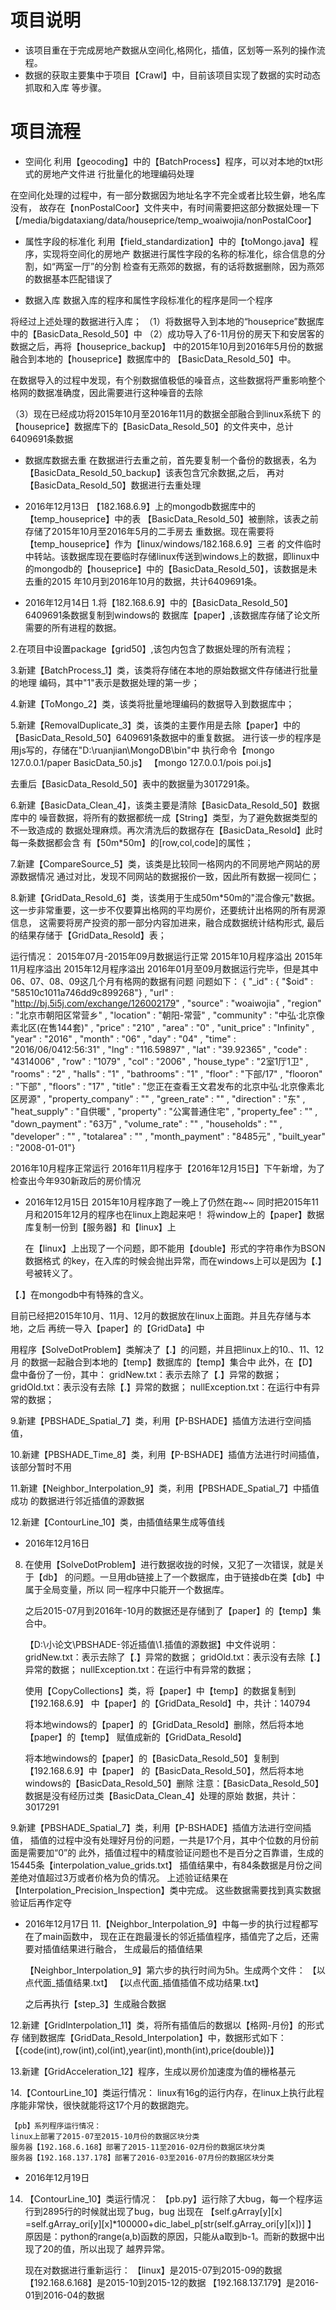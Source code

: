 # 项目说明
+ 该项目重在于完成房地产数据从空间化,格网化，插值，区划等一系列的操作流程。
+ 数据的获取主要集中于项目【Crawl】中，目前该项目实现了数据的实时动态抓取和入库
  等步骤。
# 项目流程
+ 空间化
利用【geocoding】中的【BatchProcess】程序，可以对本地的txt形式的房地产文件进
行批量化的地理编码处理

在空间化处理的过程中，有一部分数据因为地址名字不完全或者比较生僻，地名库没有，
故存在【nonPostalCoor】文件夹中，有时间需要把这部分数据处理一下
【/media/bigdataxiang/data/houseprice/temp_woaiwojia/nonPostalCoor】


+ 属性字段的标准化
利用【field_standardization】中的【toMongo.java】程序，实现将空间化的房地产
数据进行属性字段的名称的标准化，综合信息的分割，如“两室一厅”的分割
检查有无燕郊的数据，有的话将数据删除，因为燕郊的数据基本匹配错误了

+ 数据入库
数据入库的程序和属性字段标准化的程序是同一个程序

将经过上述处理的数据进行入库；
（1）将数据导入到本地的“houseprice”数据库中的【BasicData_Resold_50】中
（2）成功导入了6-11月份的房天下和安居客的数据之后，再将【houseprice_backup】
 中的2015年10月到2016年5月份的数据融合到本地的【houseprice】数据库中的
【BasicData_Resold_50】中。

在数据导入的过程中发现，有个别数据值极低的噪音点，这些数据将严重影响整个
格网的数据准确度，因此需要进行这种噪音的去除

（3）现在已经成功将2015年10月至2016年11月的数据全部融合到linux系统下
的【houseprice】数据库下的【BasicData_Resold_50】的文件夹中，总计
6409691条数据

+ 数据库数据去重
 在数据进行去重之前，首先要复制一个备份的数据表，名为
【BasicData_Resold_50_backup】该表包含冗余数据,之后，
 再对【BasicData_Resold_50】数据进行去重处理

+ 2016年12月13日
【182.168.6.9】上的mongodb数据库中的【temp_houseprice】中的表
【BasicData_Resold_50】被删除，该表之前存储了2015年10月至2016年5月的二手房去
 重数据。现在需要将【temp_houseprice】作为【linux/windows/182.168.6.9】三者
 的文件临时中转站。该数据库现在要临时存储linux传送到windows上的数据，即linux中
 的mongodb的【houseprice】中的【BasicData_Resold_50】，该数据是未去重的2015
 年10月到2016年10月的数据，共计6409691条。

+ 2016年12月14日
1.将【182.168.6.9】中的【BasicData_Resold_50】6409691条数据复制到windows的
  数据库【paper】,该数据库存储了论文所需要的所有进程的数据。

2.在项目中设置package【grid50】,该包内包含了数据处理的所有流程；

3.新建【BatchProcess_1】类，该类将存储在本地的原始数据文件存储进行批量的地理
  编码，其中"1"表示是数据处理的第一步；

4.新建【ToMongo_2】类，该类将批量地理编码的数据导入到数据库中；

5.新建【RemovalDuplicate_3】类，该类的主要作用是去除【paper】中的
 【BasicData_Resold_50】6409691条数据中的重复数据。
  进行该一步的程序是用js写的，存储在"D:\ruanjian\MongoDB\bin"中
  执行命令【mongo 127.0.0.1/paper BasicData_50.js】
  【mongo 127.0.0.1/pois poi.js】
  
  去重后【BasicData_Resold_50】表中的数据量为3017291条。
  
6.新建【BasicData_Clean_4】，该类主要是清除【BasicData_Resold_50】数据库中的
  噪音数据，将所有的数据都统一成【String】类型，为了避免数据类型的不一致造成的
  数据处理麻烦。再次清洗后的数据存在【BasicData_Resold】此时每一条数据都会含
  有【50m*50m】的[row,col,code]的属性；
  
7.新建【CompareSource_5】类，该类是比较同一格网内的不同房地产网站的房源数据情况
  通过对比，发现不同网站的数据报价一致，因此所有数据一视同仁；
    
8.新建【GridData_Resold_6】类，该类用于生成50m*50m的"混合像元"数据。
  这一步非常重要，这一步不仅要算出格网的平均房价，还要统计出格网的所有房源信息，
  这需要将房产投资的那一部分内容加进来，融合成数据统计结构形式,
  最后的结果存储于【GridData_Resold】表；
  
  运行情况：
  2015年07月-2015年09月数据运行正常
  2015年10月程序溢出
  2015年11月程序溢出
  2015年12月程序溢出
  2016年01月至09月数据运行完毕，但是其中06、07、08、09这几个月有格网的数据有问题
  问题如下：
  { "_id" : { "$oid" : "58510c1011a746dd9c899268"} , "url" : "http://bj.5i5j.com/exchange/126002179" , "source" : "woaiwojia" , "region" : "北京市朝阳区常营乡" , "location" : "朝阳-常营" , "community" : "中弘·北京像素北区(在售144套)" , "price" : "210" , "area" : "0" , "unit_price" : "Infinity" , "year" : "2016" , "month" : "06" , "day" : "04" , "time" : "2016/06/0412:56:31" , "lng" : "116.59897" , "lat" : "39.92365" , "code" : "4314006" , "row" : "1079" , "col" : "2006" , "house_type" : "2室1厅1卫" , "rooms" : "2" , "halls" : "1" , "bathrooms" : "1" , "floor" : "下部/17" , "flooron" : "下部" , "floors" : "17" , "title" : "您正在查看王文君发布的北京中弘·北京像素北区房源" , "property_company" : "" , "green_rate" : "" , "direction" : "东" , "heat_supply" : "自供暖" , "property" : "公寓普通住宅" , "property_fee" : "" , "down_payment" : "63万" , "volume_rate" : "" , "households" : "" , "developer" : "" , "totalarea" : "" , "month_payment" : "8485元" , "built_year" : "2008-01-01"}

  2016年10月程序正常运行
  2016年11月程序于【2016年12月15日】下午新增，为了检查出今年930新政后的房价情况
  
+ 2016年12月15日
  2015年10月程序跑了一晚上了仍然在跑~~
  同时把2015年11月和2015年12月的程序也在linux上跑起来吧！
  将window上的【paper】数据库复制一份到【服务器】和【linux】上
  
  在【linux】上出现了一个问题，即不能用【double】形式的字符串作为BSON数据格式
  的key，在入库的时候会抛出异常，而在windows上可以是因为【.】号被转义了。
  
 【.】在mongodb中有特殊的含义。
 
  目前已经把2015年10月、11月、12月的数据放在linux上面跑。并且先存储与本地，之后
  再统一导入【paper】的【GridData】中
  
  用程序【SolveDotProblem】类解决了【.】的问题，并且把linux上的10.、11、12月
  的数据一起融合到本地的【temp】数据库的【temp】集合中
  此外，在【D】盘中备份了一份，其中：
  gridNew.txt：表示去除了【.】异常的数据；
  gridOld.txt：表示没有去除【.】异常的数据；
  nullException.txt：在运行中有异常的数据； 

9.新建【PBSHADE_Spatial_7】类，利用【P-BSHADE】插值方法进行空间插值，
  
  
10.新建【PBSHADE_Time_8】类，利用【P-BSHADE】插值方法进行时间插值，
   该部分暂时不用

11.新建【Neighbor_Interpolation_9】类，利用【PBSHADE_Spatial_7】中插值成功
   的数据进行邻近插值的源数据
   
12.新建【ContourLine_10】类，由插值结果生成等值线

+ 2016年12月16日

8. 在使用【SolveDotProblem】进行数据收拢的时候，又犯了一次错误，就是关于【db】
   的问题。一旦用db链接上了一个数据库，由于链接db在类【db】中属于全局变量，所以
   同一程序中只能开一个数据库。
   
   之后2015-07月到2016年-10月的数据还是存储到了【paper】的【temp】集合中。

   【D:\小论文\PBSHADE-邻近插值\1.插值的源数据】中文件说明：
     gridNew.txt：表示去除了【.】异常的数据；
     gridOld.txt：表示没有去除【.】异常的数据；
     nullException.txt：在运行中有异常的数据；
     
   使用【CopyCollections】类，将【paper】中【temp】的数据复制到【192.168.6.9】
   中【paper】的【GridData_Resold】中，共计：140794
   
   将本地windows的【paper】的【GridData_Resold】删除，然后将本地【paper】的【temp】
   赋值成新的【GridData_Resold】
   
   将本地windows的【paper】的【BasicData_Resold_50】复制到【192.168.6.9】中【paper】
   的【BasicData_Resold_50】，然后将本地windows的【BasicData_Resold_50】删除
   注意：【BasicData_Resold_50】数据是没有经历过类【BasicData_Clean_4】处理的原始
   数据，共计：3017291
 
9.新建【PBSHADE_Spatial_7】类，利用【P-BSHADE】插值方法进行空间插值， 
   插值的过程中没有处理好月份的问题，一共是17个月，其中个位数的月份前面是需要加“0”的
   此外，插值过程中的精度验证问题也不是百分之百靠谱，生成的15445条【interpolation_value_grids.txt】
   插值结果中，有84条数据是月份之间差绝对值超过3万或者价格为负的情况。
   上述验证结果在【Interpolation_Precision_Inspection】类中完成。
   这些数据需要找到真实数据验证后再作定夺

+ 2016年12月17日
11.【Neighbor_Interpolation_9】中每一步的执行过程都写在了main函数中，
    现在正在跑最漫长的邻近插值程序，插值完了之后，还需要对插值结果进行融合，
    生成最后的插值结果
    
    【Neighbor_Interpolation_9】第六步的执行时间为5h。生成两个文件：
    【以点代面_插值结果.txt】
    【以点代面_插值插值不成功结果.txt】
    
    之后再执行【step_3】生成融合数据
    
12.新建【GridInterpolation_11】类，将所有插值后的数据以【格网-月份】的形式存
   储到数据库【GridData_Resold_Interpolation】中，数据形式如下：
   【{code(int),row(int),col(int),year(int),month(int),price(double)}】
   
13.新建【GridAcceleration_12】程序，生成以房价加速度为值的栅格基元  
 
14.【ContourLine_10】类运行情况：
    linux有16g的运行内存，在linux上执行此程序能非常快，很快就能将这17个月的数据跑完。
    
    【pb】系列程序运行情况：
    linux上部署了2015-07至2015-10月份的数据区块分类
    服务器【192.168.6.168】部署了2015-11至2016-02月份的数据区块分类
    服务器【192.168.137.178】部署了2016-03至2016-07月份的数据区块分类

+ 2016年12月19日
14. 【ContourLine_10】类运行情况：
     【pb.py】运行除了大bug，每一个程序运行到2895行的时候就出现了bug，bug
     出现在
     【self.gArray[y][x] =self.gArray_ori[y][x]*100000+dic_label_p[str(self.gArray_ori[y][x])]  】
     原因是：python的range(a,b)函数的原因，只能从a取到b-1。而新的数据中出现了20的值，所以出现了
     越界异常。
     
     现在对数据进行重新运行：
     【linux】是2015-07到2015-09的数据
     【192.168.6.168】是2015-10到2015-12的数据
     【192.168.137.179】是2016-01到2016-04的数据
     
  